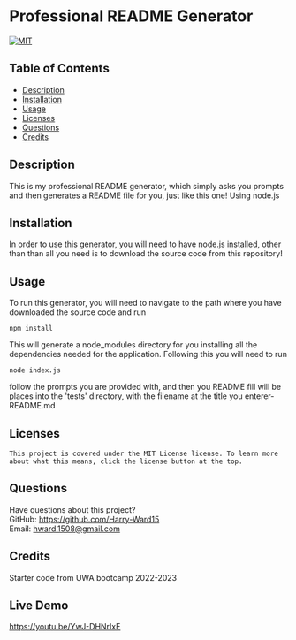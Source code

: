 # Professional README Generator
  [![MIT](https://img.shields.io/badge/License-MIT-yellow?style=for-the-badge)](https://opensource.org/licenses/MIT)

  ## Table of Contents
  * [Description](#description)
  * [Installation](#installation)
  * [Usage](#usage)
  * [Licenses](#licenses)
  * [Questions](#questions)
  * [Credits](#credits)

  ## Description
  This is my professional README generator, which simply asks you prompts and then generates a README file for you, just like this one! Using node.js

  ## Installation
  In order to use this generator, you will need to have node.js installed, other than than all you need is to download the source code from this repository!

  ## Usage
  To run this generator, you will need to navigate to the path where you have downloaded the source code and run 
  ```
  npm install
  ```
  This will generate a node_modules directory for you installing all the dependencies needed for the application. Following this you will need to run 
  ```
  node index.js
  ```
  follow the prompts you are provided with, and then you README fill will be places into the 'tests' directory, with the filename at the title you enterer-README.md

  ## Licenses
    This project is covered under the MIT License license. To learn more about what this means, click the license button at the top.

  ## Questions
  Have questions about this project?  
  GitHub: https://github.com/Harry-Ward15  
  Email: hward.1508@gmail.com

  ## Credits
  Starter code from UWA bootcamp 2022-2023

  ## Live Demo
  https://youtu.be/YwJ-DHNrIxE

